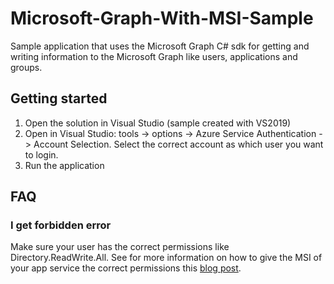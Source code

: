 # Microsoft-Graph-With-MSI-Sample

Sample application that uses the Microsoft Graph C# sdk for getting and writing information to the Microsoft Graph like users, applications and groups.

## Getting started

1. Open the solution in Visual Studio (sample created with VS2019)
2. Open in Visual Studio: tools -> options -> Azure Service Authentication -> Account Selection. Select the correct account as which user you want to login.
3. Run the application

## FAQ

### I get forbidden error
Make sure your user has the correct permissions like Directory.ReadWrite.All.
See for more information on how to give the MSI of your app service the correct permissions this [blog post](https://www.rahulpnath.com/blog/how-to-authenticate-with-microsoft-graph-api-using-managed-service-identity/#using-managed-service-identity).
